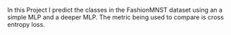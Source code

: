 In this Project I predict the classes in the FashionMNST dataset using an a simple MLP and a deeper MLP. The metric being used to compare is cross entropy loss. 

